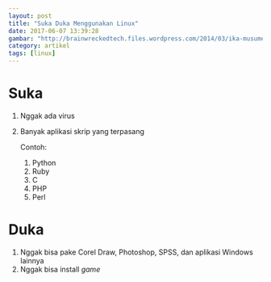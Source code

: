 ```yaml
---
layout: post
title: "Suka Duka Menggunakan Linux"
date: 2017-06-07 13:39:28
gambar: "http://brainwreckedtech.files.wordpress.com/2014/03/ika-musume-arch-linux-43.png"
category: artikel
tags: [linux]
---
```


# Suka

1. Nggak ada virus
2. Banyak aplikasi skrip yang terpasang

    Contoh:

    1. Python
    2. Ruby
    3. C
    4. PHP
    5. Perl

# Duka

1. Nggak bisa pake Corel Draw, Photoshop, SPSS, dan aplikasi Windows lainnya
2. Nggak bisa install _game_